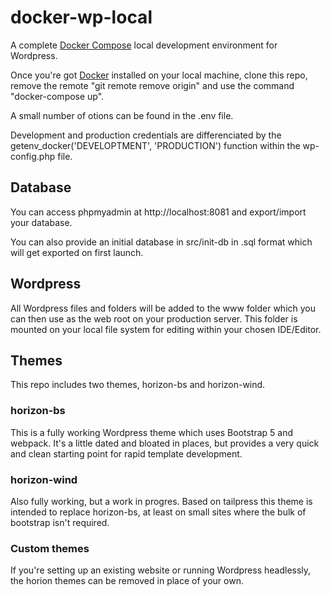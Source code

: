 # docker-wp-local

A complete [Docker Compose](https://docs.docker.com/compose/) local development environment for Wordpress.

Once you're got [Docker](https://www.docker.com/get-started) installed on your local machine, clone this repo, remove the remote "git remote remove origin" and use the command "docker-compose up".

A small number of otions can be found in the .env file.

Development and production credentials are differenciated by the getenv_docker('DEVELOPTMENT', 'PRODUCTION') function within the wp-config.php file.

## Database

You can access phpmyadmin at http://localhost:8081 and export/import your database.

You can also provide an initial database in src/init-db in .sql format which will get exported on first launch.

## Wordpress

All Wordpress files and folders will be added to the www folder which you can then use as the web root on your production server. This folder is mounted on your local file system for editing within your chosen IDE/Editor. 

## Themes

This repo includes two themes, horizon-bs and horizon-wind.

### horizon-bs

This is a fully working Wordpress theme which uses Bootstrap 5 and webpack. It's a little dated and bloated in places, but provides a very quick and clean starting point for rapid template development.

### horizon-wind

Also fully working, but a work in progres. Based on tailpress this theme is intended to replace horizon-bs, at least on small sites where the bulk of bootstrap isn't required.

### Custom themes

If you're setting up an existing website or running Wordpress headlessly, the horion themes can be removed in place of your own.
